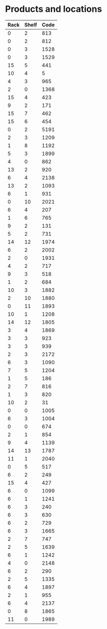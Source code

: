 # Products and locations

|Rack   |Shelf  |Code   |
|-------|-------|-------|
|0		|2		|813    |
|0		|2		|812    |
|0		|3		|1528   |
|0		|3		|1529   |
|15		|5		|441    |
|10		|4		|5		|
|4		|3		|965    |
|2		|0		|1368   |
|15		|4		|423    |
|9		|2		|171    |
|15		|7		|462    |
|15		|6		|454    |
|0		|2		|5191   |
|2		|3		|1209   |
|1		|8		|1192   |
|5		|3		|1899   |
|4		|0		|862    |
|13		|2		|920    |
|6		|4		|2138   |
|13		|2		|1093   |
|6		|1		|931    |
|0		|10		|2021   |
|6		|4		|207    |
|1		|6		|765    |
|9		|2		|131    |
|5		|2		|731    |
|14		|12		|1974   |
|6		|2		|2002   |
|2		|0		|1931   |
|4		|2		|717    |
|9		|3		|518    |
|1		|2		|684    |
|10		|3		|1882   |
|2		|10		|1880   |
|0		|11		|1893   |
|10		|1		|1208   |
|14		|12		|1805   |
|3		|4		|1869   |
|3		|3		|923    |
|3		|3		|939    |
|2		|3		|2172   |
|6		|3		|1090   |
|7		|5		|1204   |
|1		|5		|186    |
|2		|7		|816    |
|1		|3		|820    |
|10		|2		|31		|
|0		|0		|1005   |
|6		|3		|1004   |
|0		|0		|674    |
|2		|1		|854    |
|9		|4		|1139   |
|14		|13		|1787   |
|11		|1		|2040   |
|0		|5		|517    |
|6		|2		|249    |
|15		|4		|427    |
|6		|0		|1099   |
|6		|1		|1241   |
|6		|3		|240    |
|6		|3		|630    |
|6		|2		|729    |
|6		|3		|1665   |
|2		|7		|747	|
|2		|5		|1639	|
|6		|1		|1242	|
|4		|0		|2148	|
|6		|2		|290	|
|2		|5		|1335	|
|6		|4		|1897	|
|2		|1		|955	|
|6		|4		|2137	|
|0		|8		|1865	|
|11		|0		|1989	|